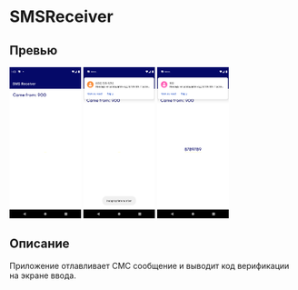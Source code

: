 # SMSReceiver
## Превью
<p align="left">
<img src="data/1.png" width="25%"/>
<img src="data/2.png" width="25%"/>
<img src="data/3.png" width="25%"/>
</p>

## Описание
Приложение отлавливает СМС сообщение и выводит код верификации на экране ввода. 
